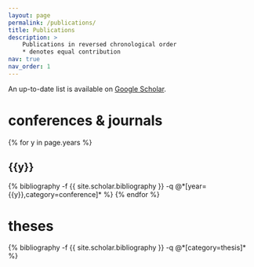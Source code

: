```yaml
---
layout: page
permalink: /publications/
title: Publications
description: > 
    Publications in reversed chronological order 
    * denotes equal contribution
nav: true
nav_order: 1
---
```

<!-- _pages/publications.md -->
<div class="publications">

<p>An up-to-date list is available on <a href="https://scholar.google.com/citations?user=uekwkvYAAAAJ" target="_blank">Google Scholar</a>.</p>

<!-- {% bibliography -f {{ site.scholar.bibliography }} %} -->

<h1> conferences & journals </h1>
{% for y in page.years %}
  <h2 class="year">{{y}}</h2>
  {% bibliography -f {{ site.scholar.bibliography }} -q @*[year={{y}},category=conference]* %}
{% endfor %}

<!-- <h1> workshops </h1>
{% bibliography -f {{ site.scholar.bibliography }} -q @*[category=workshop]* %} -->

<h1> theses </h1>
{% bibliography -f {{ site.scholar.bibliography }} -q @*[category=thesis]* %}

</div>
